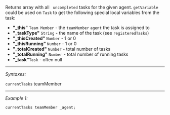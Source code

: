 Returns array with all ` uncompleted` tasks for the given agent.
`getVariable` could be used on `Task` to get the following special local variables from the task:
* **"_this"** `Team Member` - the `teamMember` `agent` the task is assigned to
* **"_taskType"** `String` - the name of the task (see `registeredTasks`)
* **"_thisCreated"** `Number` - 1 or 0
* **"_thisRunning"** `Number` - 1 or 0
* **"_totalCreated"** `Number` - total number of tasks
* **"_totalRunning"** `Number` - total number of running tasks
* **"_task"**`Task` - often null


---
*Syntaxes:*

`currentTasks` teamMember

---
*Example 1:*

```sqf
currentTasks teamMember _agent;
```